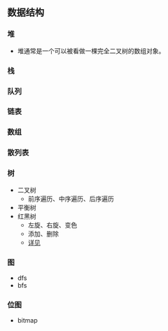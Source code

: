 ## 数据结构

### 堆

- 堆通常是一个可以被看做一棵完全二叉树的数组对象。

### 栈

### 队列

### 链表

### 数组

### 散列表

### 树

- 二叉树
  - 前序遍历、中序遍历、后序遍历
- 平衡树
- 红黑树
  - 左旋、右旋、变色
  - 添加、删除
  - [详见](https://www.lwohvye.com/2021/11/29/%e7%ba%a2%e9%bb%91%e6%a0%91/)

### 图

- dfs
- bfs

### 位图

- bitmap
